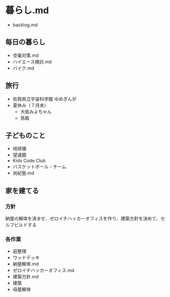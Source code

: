 # 暮らし.md
- backlog.md

## 毎日の暮らし
- 空巣対策.md
- ハイエース検討.md
- バイク.md

## 旅行
- 佐賀県立宇宙科学館 ゆめぎんが
- 夏休み（７月末）
  - 大阪みよちゃん
  - 鳥取

## 子どものこと
- 地球儀
- 望遠鏡
- Kids Code Club
- バスケットボール・チーム
- 尚紀塾.md

## 家を建てる
### 方針
納屋の解体を済ませ、ゼロイチハッカーオフィスを作り、建築方針を決めて、セルフビルドする

### 各作業
- 庭整理
- ウッドデッキ
- 納屋解体.md
- ゼロイチハッカーオフィス.md
- 建築方針.md
- 建築
- 母屋解体